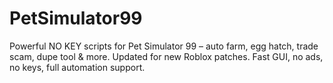 # PetSimulator99
Powerful NO KEY scripts for Pet Simulator 99 – auto farm, egg hatch, trade scam, dupe tool &amp; more. Updated for new Roblox patches. Fast GUI, no ads, no keys, full automation support.
